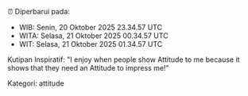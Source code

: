 ⏰ Diperbarui pada:
- WIB: Senin, 20 Oktober 2025 23.34.57 UTC
- WITA: Selasa, 21 Oktober 2025 00.34.57 UTC
- WIT: Selasa, 21 Oktober 2025 01.34.57 UTC

Kutipan Inspiratif:
"I enjoy when people show Attitude to me because it shows that they need an Attitude to impress me!"


Kategori: attitude

